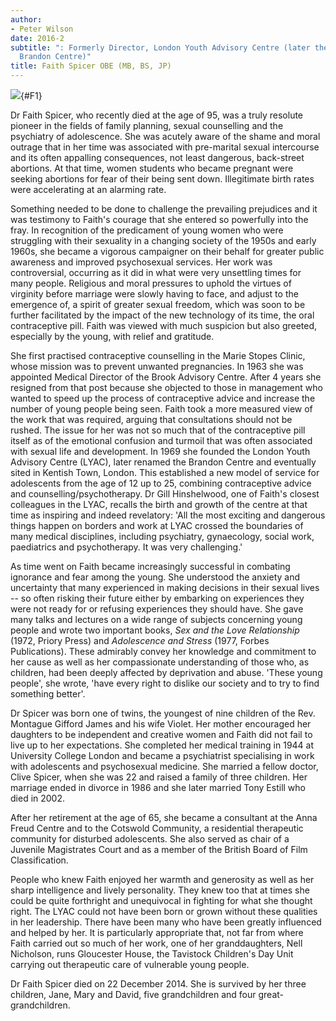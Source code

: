 ```yaml
---
author:
- Peter Wilson
date: 2016-2
subtitle: ": Formerly Director, London Youth Advisory Centre (later the
  Brandon Centre)"
title: Faith Spicer OBE (MB, BS, JP)
---
```


![](50f1){#F1}

Dr Faith Spicer, who recently died at the age of 95, was a truly
resolute pioneer in the fields of family planning, sexual counselling
and the psychiatry of adolescence. She was acutely aware of the shame
and moral outrage that in her time was associated with pre-marital
sexual intercourse and its often appalling consequences, not least
dangerous, back-street abortions. At that time, women students who
became pregnant were seeking abortions for fear of their being sent
down. Illegitimate birth rates were accelerating at an alarming rate.

Something needed to be done to challenge the prevailing prejudices and
it was testimony to Faith\'s courage that she entered so powerfully into
the fray. In recognition of the predicament of young women who were
struggling with their sexuality in a changing society of the 1950s and
early 1960s, she became a vigorous campaigner on their behalf for
greater public awareness and improved psychosexual services. Her work
was controversial, occurring as it did in what were very unsettling
times for many people. Religious and moral pressures to uphold the
virtues of virginity before marriage were slowly having to face, and
adjust to the emergence of, a spirit of greater sexual freedom, which
was soon to be further facilitated by the impact of the new technology
of its time, the oral contraceptive pill. Faith was viewed with much
suspicion but also greeted, especially by the young, with relief and
gratitude.

She first practised contraceptive counselling in the Marie Stopes
Clinic, whose mission was to prevent unwanted pregnancies. In 1963 she
was appointed Medical Director of the Brook Advisory Centre. After 4
years she resigned from that post because she objected to those in
management who wanted to speed up the process of contraceptive advice
and increase the number of young people being seen. Faith took a more
measured view of the work that was required, arguing that consultations
should not be rushed. The issue for her was not so much that of the
contraceptive pill itself as of the emotional confusion and turmoil that
was often associated with sexual life and development. In 1969 she
founded the London Youth Advisory Centre (LYAC), later renamed the
Brandon Centre and eventually sited in Kentish Town, London. This
established a new model of service for adolescents from the age of 12 up
to 25, combining contraceptive advice and counselling/psychotherapy. Dr
Gill Hinshelwood, one of Faith\'s closest colleagues in the LYAC,
recalls the birth and growth of the centre at that time as inspiring and
indeed revelatory: 'All the most exciting and dangerous things happen on
borders and work at LYAC crossed the boundaries of many medical
disciplines, including psychiatry, gynaecology, social work, paediatrics
and psychotherapy. It was very challenging.'

As time went on Faith became increasingly successful in combating
ignorance and fear among the young. She understood the anxiety and
uncertainty that many experienced in making decisions in their sexual
lives -- so often risking their future either by embarking on
experiences they were not ready for or refusing experiences they should
have. She gave many talks and lectures on a wide range of subjects
concerning young people and wrote two important books, *Sex and the Love
Relationship* (1972, Priory Press) and *Adolescence and Stress* (1977,
Forbes Publications). These admirably convey her knowledge and
commitment to her cause as well as her compassionate understanding of
those who, as children, had been deeply affected by deprivation and
abuse. 'These young people', she wrote, 'have every right to dislike our
society and to try to find something better'.

Dr Spicer was born one of twins, the youngest of nine children of the
Rev. Montague Gifford James and his wife Violet. Her mother encouraged
her daughters to be independent and creative women and Faith did not
fail to live up to her expectations. She completed her medical training
in 1944 at University College London and became a psychiatrist
specialising in work with adolescents and psychosexual medicine. She
married a fellow doctor, Clive Spicer, when she was 22 and raised a
family of three children. Her marriage ended in divorce in 1986 and she
later married Tony Estill who died in 2002.

After her retirement at the age of 65, she became a consultant at the
Anna Freud Centre and to the Cotswold Community, a residential
therapeutic community for disturbed adolescents. She also served as
chair of a Juvenile Magistrates Court and as a member of the British
Board of Film Classification.

People who knew Faith enjoyed her warmth and generosity as well as her
sharp intelligence and lively personality. They knew too that at times
she could be quite forthright and unequivocal in fighting for what she
thought right. The LYAC could not have been born or grown without these
qualities in her leadership. There have been many who have been greatly
influenced and helped by her. It is particularly appropriate that, not
far from where Faith carried out so much of her work, one of her
granddaughters, Nell Nicholson, runs Gloucester House, the Tavistock
Children\'s Day Unit carrying out therapeutic care of vulnerable young
people.

Dr Faith Spicer died on 22 December 2014. She is survived by her three
children, Jane, Mary and David, five grandchildren and four
great-grandchildren.
